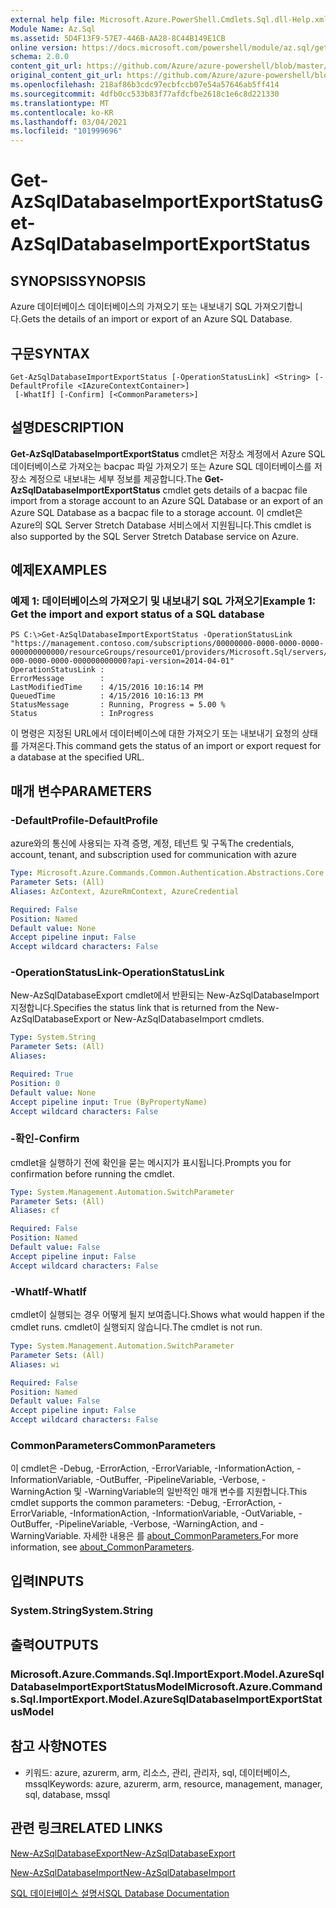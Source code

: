 ```yaml
---
external help file: Microsoft.Azure.PowerShell.Cmdlets.Sql.dll-Help.xml
Module Name: Az.Sql
ms.assetid: 5D4F13F9-57E7-446B-AA28-8C44B149E1CB
online version: https://docs.microsoft.com/powershell/module/az.sql/get-azsqldatabaseimportexportstatus
schema: 2.0.0
content_git_url: https://github.com/Azure/azure-powershell/blob/master/src/Sql/Sql/help/Get-AzSqlDatabaseImportExportStatus.md
original_content_git_url: https://github.com/Azure/azure-powershell/blob/master/src/Sql/Sql/help/Get-AzSqlDatabaseImportExportStatus.md
ms.openlocfilehash: 218af86b3cdc97ecbfccb07e54a57646ab5ff414
ms.sourcegitcommit: 4dfb0cc533b83f77afdcfbe2618c1e6c8d221330
ms.translationtype: MT
ms.contentlocale: ko-KR
ms.lasthandoff: 03/04/2021
ms.locfileid: "101999696"
---
```

# <span data-ttu-id="51522-101">Get-AzSqlDatabaseImportExportStatus</span><span class="sxs-lookup"><span data-stu-id="51522-101">Get-AzSqlDatabaseImportExportStatus</span></span>

## <span data-ttu-id="51522-102">SYNOPSIS</span><span class="sxs-lookup"><span data-stu-id="51522-102">SYNOPSIS</span></span>
<span data-ttu-id="51522-103">Azure 데이터베이스 데이터베이스의 가져오기 또는 내보내기 SQL 가져오기합니다.</span><span class="sxs-lookup"><span data-stu-id="51522-103">Gets the details of an import or export of an Azure SQL Database.</span></span>

## <span data-ttu-id="51522-104">구문</span><span class="sxs-lookup"><span data-stu-id="51522-104">SYNTAX</span></span>

```
Get-AzSqlDatabaseImportExportStatus [-OperationStatusLink] <String> [-DefaultProfile <IAzureContextContainer>]
 [-WhatIf] [-Confirm] [<CommonParameters>]
```

## <span data-ttu-id="51522-105">설명</span><span class="sxs-lookup"><span data-stu-id="51522-105">DESCRIPTION</span></span>
<span data-ttu-id="51522-106">**Get-AzSqlDatabaseImportExportStatus** cmdlet은 저장소 계정에서 Azure SQL 데이터베이스로 가져오는 bacpac 파일 가져오기 또는 Azure SQL 데이터베이스를 저장소 계정으로 내보내는 세부 정보를 제공합니다.</span><span class="sxs-lookup"><span data-stu-id="51522-106">The **Get-AzSqlDatabaseImportExportStatus** cmdlet gets details of a bacpac file import from a storage account to an Azure SQL Database or an export of an Azure SQL Database as a bacpac file to a storage account.</span></span>
<span data-ttu-id="51522-107">이 cmdlet은 Azure의 SQL Server Stretch Database 서비스에서 지원됩니다.</span><span class="sxs-lookup"><span data-stu-id="51522-107">This cmdlet is also supported by the SQL Server Stretch Database service on Azure.</span></span>

## <span data-ttu-id="51522-108">예제</span><span class="sxs-lookup"><span data-stu-id="51522-108">EXAMPLES</span></span>

### <span data-ttu-id="51522-109">예제 1: 데이터베이스의 가져오기 및 내보내기 SQL 가져오기</span><span class="sxs-lookup"><span data-stu-id="51522-109">Example 1: Get the import and export status of a SQL database</span></span>
```
PS C:\>Get-AzSqlDatabaseImportExportStatus -OperationStatusLink "https://management.contoso.com/subscriptions/00000000-0000-0000-0000-000000000000/resourceGroups/resource01/providers/Microsoft.Sql/servers/server01/databases/database01/importExportOperationResults/00000000-000-0000-0000-000000000000?api-version=2014-04-01"
OperationStatusLink : 
ErrorMessage        : 
LastModifiedTime    : 4/15/2016 10:16:14 PM
QueuedTime          : 4/15/2016 10:16:13 PM
StatusMessage       : Running, Progress = 5.00 %
Status              : InProgress
```

<span data-ttu-id="51522-110">이 명령은 지정된 URL에서 데이터베이스에 대한 가져오기 또는 내보내기 요청의 상태를 가져온다.</span><span class="sxs-lookup"><span data-stu-id="51522-110">This command gets the status of an import or export request for a database at the specified URL.</span></span>

## <span data-ttu-id="51522-111">매개 변수</span><span class="sxs-lookup"><span data-stu-id="51522-111">PARAMETERS</span></span>

### <span data-ttu-id="51522-112">-DefaultProfile</span><span class="sxs-lookup"><span data-stu-id="51522-112">-DefaultProfile</span></span>
<span data-ttu-id="51522-113">azure와의 통신에 사용되는 자격 증명, 계정, 테넌트 및 구독</span><span class="sxs-lookup"><span data-stu-id="51522-113">The credentials, account, tenant, and subscription used for communication with azure</span></span>

```yaml
Type: Microsoft.Azure.Commands.Common.Authentication.Abstractions.Core.IAzureContextContainer
Parameter Sets: (All)
Aliases: AzContext, AzureRmContext, AzureCredential

Required: False
Position: Named
Default value: None
Accept pipeline input: False
Accept wildcard characters: False
```

### <span data-ttu-id="51522-114">-OperationStatusLink</span><span class="sxs-lookup"><span data-stu-id="51522-114">-OperationStatusLink</span></span>
<span data-ttu-id="51522-115">New-AzSqlDatabaseExport cmdlet에서 반환되는 New-AzSqlDatabaseImport 지정합니다.</span><span class="sxs-lookup"><span data-stu-id="51522-115">Specifies the status link that is returned from the New-AzSqlDatabaseExport or New-AzSqlDatabaseImport cmdlets.</span></span>

```yaml
Type: System.String
Parameter Sets: (All)
Aliases:

Required: True
Position: 0
Default value: None
Accept pipeline input: True (ByPropertyName)
Accept wildcard characters: False
```

### <span data-ttu-id="51522-116">-확인</span><span class="sxs-lookup"><span data-stu-id="51522-116">-Confirm</span></span>
<span data-ttu-id="51522-117">cmdlet을 실행하기 전에 확인을 묻는 메시지가 표시됩니다.</span><span class="sxs-lookup"><span data-stu-id="51522-117">Prompts you for confirmation before running the cmdlet.</span></span>

```yaml
Type: System.Management.Automation.SwitchParameter
Parameter Sets: (All)
Aliases: cf

Required: False
Position: Named
Default value: False
Accept pipeline input: False
Accept wildcard characters: False
```

### <span data-ttu-id="51522-118">-WhatIf</span><span class="sxs-lookup"><span data-stu-id="51522-118">-WhatIf</span></span>
<span data-ttu-id="51522-119">cmdlet이 실행되는 경우 어떻게 될지 보여줍니다.</span><span class="sxs-lookup"><span data-stu-id="51522-119">Shows what would happen if the cmdlet runs.</span></span>
<span data-ttu-id="51522-120">cmdlet이 실행되지 않습니다.</span><span class="sxs-lookup"><span data-stu-id="51522-120">The cmdlet is not run.</span></span>

```yaml
Type: System.Management.Automation.SwitchParameter
Parameter Sets: (All)
Aliases: wi

Required: False
Position: Named
Default value: False
Accept pipeline input: False
Accept wildcard characters: False
```

### <span data-ttu-id="51522-121">CommonParameters</span><span class="sxs-lookup"><span data-stu-id="51522-121">CommonParameters</span></span>
<span data-ttu-id="51522-122">이 cmdlet은 -Debug, -ErrorAction, -ErrorVariable, -InformationAction, -InformationVariable, -OutBuffer, -PipelineVariable, -Verbose, -WarningAction 및 -WarningVariable의 일반적인 매개 변수를 지원합니다.</span><span class="sxs-lookup"><span data-stu-id="51522-122">This cmdlet supports the common parameters: -Debug, -ErrorAction, -ErrorVariable, -InformationAction, -InformationVariable, -OutVariable, -OutBuffer, -PipelineVariable, -Verbose, -WarningAction, and -WarningVariable.</span></span> <span data-ttu-id="51522-123">자세한 내용은 를 [about_CommonParameters.](http://go.microsoft.com/fwlink/?LinkID=113216)</span><span class="sxs-lookup"><span data-stu-id="51522-123">For more information, see [about_CommonParameters](http://go.microsoft.com/fwlink/?LinkID=113216).</span></span>

## <span data-ttu-id="51522-124">입력</span><span class="sxs-lookup"><span data-stu-id="51522-124">INPUTS</span></span>

### <span data-ttu-id="51522-125">System.String</span><span class="sxs-lookup"><span data-stu-id="51522-125">System.String</span></span>

## <span data-ttu-id="51522-126">출력</span><span class="sxs-lookup"><span data-stu-id="51522-126">OUTPUTS</span></span>

### <span data-ttu-id="51522-127">Microsoft.Azure.Commands.Sql.ImportExport.Model.AzureSqlDatabaseImportExportStatusModel</span><span class="sxs-lookup"><span data-stu-id="51522-127">Microsoft.Azure.Commands.Sql.ImportExport.Model.AzureSqlDatabaseImportExportStatusModel</span></span>

## <span data-ttu-id="51522-128">참고 사항</span><span class="sxs-lookup"><span data-stu-id="51522-128">NOTES</span></span>
* <span data-ttu-id="51522-129">키워드: azure, azurerm, arm, 리소스, 관리, 관리자, sql, 데이터베이스, mssql</span><span class="sxs-lookup"><span data-stu-id="51522-129">Keywords: azure, azurerm, arm, resource, management, manager, sql, database, mssql</span></span>

## <span data-ttu-id="51522-130">관련 링크</span><span class="sxs-lookup"><span data-stu-id="51522-130">RELATED LINKS</span></span>

[<span data-ttu-id="51522-131">New-AzSqlDatabaseExport</span><span class="sxs-lookup"><span data-stu-id="51522-131">New-AzSqlDatabaseExport</span></span>](./New-AzSqlDatabaseExport.md)

[<span data-ttu-id="51522-132">New-AzSqlDatabaseImport</span><span class="sxs-lookup"><span data-stu-id="51522-132">New-AzSqlDatabaseImport</span></span>](./New-AzSqlDatabaseImport.md)

[<span data-ttu-id="51522-133">SQL 데이터베이스 설명서</span><span class="sxs-lookup"><span data-stu-id="51522-133">SQL Database Documentation</span></span>](https://docs.microsoft.com/azure/sql-database/)
